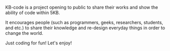 KB-code is a project opening to public to share their works and show the ability of code within 5KB.

It encourages people (such as programmers, geeks, researchers, students, and etc.) to share their knowledge and re-design everyday things in order to change the world.

Just coding for fun! Let's enjoy!